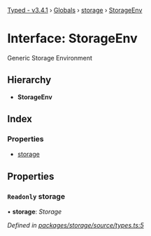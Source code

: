 [Typed - v3.4.1](../README.md) › [Globals](../globals.md) › [storage](../modules/storage.md) › [StorageEnv](storage.storageenv.md)

# Interface: StorageEnv

Generic Storage Environment

## Hierarchy

* **StorageEnv**

## Index

### Properties

* [storage](storage.storageenv.md#readonly-storage)

## Properties

### `Readonly` storage

• **storage**: *Storage*

*Defined in [packages/storage/source/types.ts:5](https://github.com/TylorS/typed-prelude/blob/cf24d7c0/packages/storage/source/types.ts#L5)*
